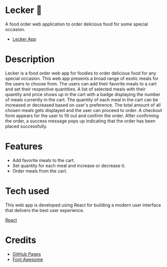 # Lecker 🍱

A food order web application to order delicious food for some special occasion.

* [Lecker App](https://abhithere.github.io/lecker/)

# Description

Lecker is a food order web app for foodies to order delicious food for any special occasion.
This web app presents a broad range of exotic meals for the users to choose from.
The users can add their favorite meals to a cart and set their respective quantities.
A list of selected meals with their quantity and price shows up in the cart with a badge displaying the number of meals currently in the cart.
The quantity of each meal in the cart can be increased or decreased based on user's preference.
The total amount of all chosen meals gets displayed and the user can proceed to order.
A checkout form appears for the user to fill out and confirm the order.
After confirming the order, a success message pops up indicating that the order has been placed successfully.

# Features

* Add favorite meals to the cart.
* Set quantity for each meal and increase or decrease it.
* Order meals from the cart.

# Tech used
This web app is developed using React for building a modern user interface that delivers the best user experience.

[React](https://reactjs.org/)

# Credits

* [GitHub Pages](https://pages.github.com)
* [Font Awesome](https://fontawesome.com)



